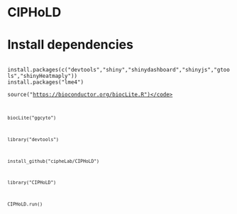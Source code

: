 # CIPHoLD
<h1> Install dependencies </h1>
<code>
install.packages(c("devtools","shiny","shinydashboard","shinyjs","gtools","shinyHeatmaply"))
install.packages("lme4")
</code>

<code>source("https://bioconductor.org/biocLite.R")</code>

<code>biocLite("ggcyto")</code>

<code>library("devtools") </code>

<code>install_github("cipheLab/CIPHoLD")</code>

<code>library("CIPHoLD")</code>

<code>CIPHoLD.run()</code>
